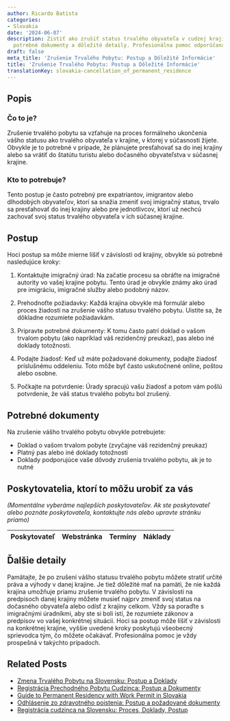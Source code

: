 ```yaml
---
author: Ricardo Batista
categories:
- Slovakia
date: '2024-06-07'
description: Zistiť ako zrušiť status trvalého obyvateľa v cudzej krajine. Postup,
  potrebné dokumenty a dôležité detaily. Profesionálna pomoc odporúčaná.
draft: false
meta_title: 'Zrušenie Trvalého Pobytu: Postup a Dôležité Informácie'
title: 'Zrušenie Trvalého Pobytu: Postup a Dôležité Informácie'
translationKey: slovakia-cancellation_of_permanent_residence
---
```



## Popis
### Čo to je?
Zrušenie trvalého pobytu sa vzťahuje na proces formálneho ukončenia vášho statusu ako trvalého obyvateľa v krajine, v ktorej v súčasnosti žijete. Obvykle je to potrebné v prípade, že plánujete presťahovať sa do inej krajiny alebo sa vrátiť do štatútu turistu alebo dočasného obyvateľstva v súčasnej krajine.

### Kto to potrebuje?
Tento postup je často potrebný pre expatriantov, imigrantov alebo dlhodobých obyvateľov, ktorí sa snažia zmeniť svoj imigračný status, trvalo sa presťahovať do inej krajiny alebo pre jednotlivcov, ktorí už nechcú zachovať svoj status trvalého obyvateľa v ich súčasnej krajine.

## Postup
Hoci postup sa môže mierne líšiť v závislosti od krajiny, obvykle sú potrebné nasledujúce kroky:

1. Kontaktujte imigračný úrad: Na začatie procesu sa obráťte na imigračné autority vo vašej krajine pobytu. Tento úrad je obvykle známy ako úrad pre imigráciu, imigračné služby alebo podobný názov.

2. Prehodnoťte požiadavky: Každá krajina obvykle má formulár alebo proces žiadosti na zrušenie vášho statusu trvalého pobytu. Uistite sa, že dôkladne rozumiete požiadavkám.

3. Pripravte potrebné dokumenty: K tomu často patrí doklad o vašom trvalom pobytu (ako napríklad váš rezidenčný preukaz), pas alebo iné doklady totožnosti.

4. Podajte žiadosť: Keď už máte požadované dokumenty, podajte žiadosť príslušnému oddeleniu. Toto môže byť často uskutočnené online, poštou alebo osobne.

5. Počkajte na potvrdenie: Úrady spracujú vašu žiadosť a potom vám pošlú potvrdenie, že váš status trvalého pobytu bol zrušený.

## Potrebné dokumenty
Na zrušenie vášho trvalého pobytu obvykle potrebujete:

- Doklad o vašom trvalom pobyte (zvyčajne váš rezidenčný preukaz)
- Platný pas alebo iné doklady totožnosti
- Doklady podporujúce vaše dôvody zrušenia trvalého pobytu, ak je to nutné

## Poskytovatelia, ktorí to môžu urobiť za vás

_(Momentálne vyberáme najlepších poskytovateľov. Ak ste poskytovateľ alebo poznáte poskytovateľa, kontaktujte nás alebo upravte stránku priamo)_

| Poskytovateľ    |     Webstránka  |     Termíny      |       Náklady    |
| --------------- | --------------- |  :-------------: | :-------------: |

## Ďalšie detaily
Pamätajte, že po zrušení vášho statusu trvalého pobytu môžete stratiť určité práva a výhody v danej krajine. Je tiež dôležité mať na pamäti, že nie každá krajina umožňuje priamu zrušenie trvalého pobytu. V závislosti na predpisoch danej krajiny môžete musieť najprv zmeniť svoj status na dočasného obyvateľa alebo odísť z krajiny celkom. Vždy sa poraďte s imigračnými úradníkmi, aby ste si boli istí, že rozumiete zákonov a predpisov vo vašej konkrétnej situácii. Hoci sa postup môže líšiť v závislosti na konkrétnej krajine, vyššie uvedené kroky poskytujú všeobecný sprievodca tým, čo môžete očakávať. Profesionálna pomoc je vždy prospešná v takýchto prípadoch.


## Related Posts

- [Zmena Trvalého Pobytu na Slovensku: Postup a Doklady](https://tramitit.com/sk/guides/slovakia/zmena_trvaleho_pobytu/)
- [Registrácia Prechodného Pobytu Cudzinca: Postup a Dokumenty](https://tramitit.com/sk/guides/slovakia/registracia_prechodneho_pobytu_cudzinca/)
- [Guide to Permanent Residency with Work Permit in Slovakia](https://tramitit.com/sk/guides/slovakia/ziadost_o_pobyt_s_pracovnym_povolenim/)
- [Odhlásenie zo zdravotného poistenia: Postup a požadované dokumenty](https://tramitit.com/sk/guides/slovakia/odhlasenie_zo_zdravotnej_poistovne/)
- [Registrácia cudzinca na Slovensku: Proces, Doklady, Postup](https://tramitit.com/sk/guides/slovakia/registracia_cudzieho_statneho_prislusnika/)